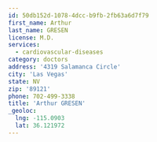 ```yaml
---
id: 50db152d-1078-4dcc-b9fb-2fb63a6d7f79
first_name: Arthur
last_name: GRESEN
license: M.D.
services:
  - cardiovascular-diseases
category: doctors
address: '4319 Salamanca Circle'
city: 'Las Vegas'
state: NV
zip: '89121'
phone: 702-499-3338
title: 'Arthur GRESEN'
_geoloc:
  lng: -115.0903
  lat: 36.121972
---
```

